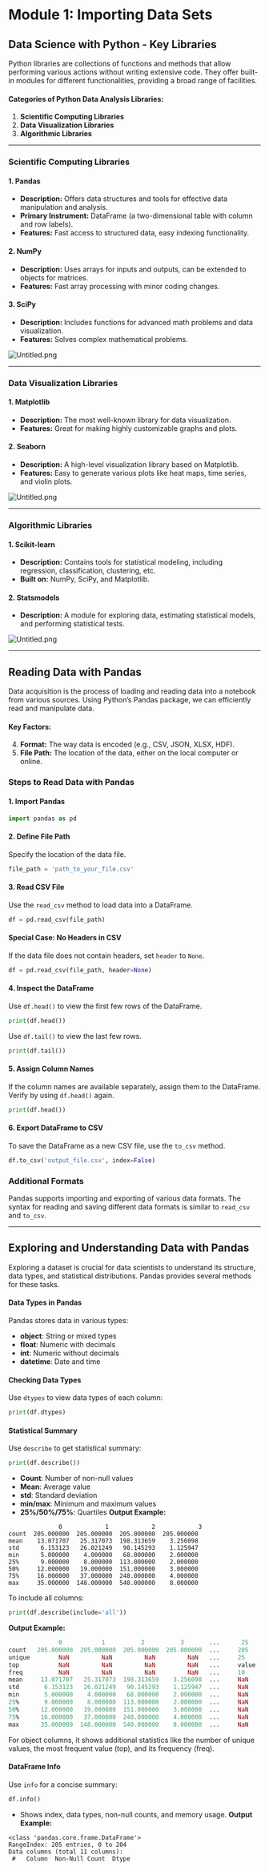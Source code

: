 

# Module 1: Importing Data Sets
## Data Science with Python - Key Libraries
Python libraries are collections of functions and methods that allow performing various actions without writing extensive code. They offer built-in modules for different functionalities, providing a broad range of facilities.
#### Categories of Python Data Analysis Libraries:
1. **Scientific Computing Libraries**
2. **Data Visualization Libraries**
3. **Algorithmic Libraries**

___
### Scientific Computing Libraries
#### 1. **Pandas**
- **Description:** Offers data structures and tools for effective data manipulation and analysis.
- **Primary Instrument:** DataFrame (a two-dimensional table with column and row labels).
- **Features:** Fast access to structured data, easy indexing functionality.
#### 2. **NumPy**
- **Description:** Uses arrays for inputs and outputs, can be extended to objects for matrices.
- **Features:** Fast array processing with minor coding changes.
#### 3. **SciPy**
- **Description:** Includes functions for advanced math problems and data visualization.
- **Features:** Solves complex mathematical problems.

![Untitled.png](https://prod-files-secure.s3.us-west-2.amazonaws.com/03e82b26-cccb-4906-bb56-adabcbdc0655/997ac361-58a8-4f04-bb0f-79fea4baa761/Untitled.png?X-Amz-Algorithm=AWS4-HMAC-SHA256&X-Amz-Content-Sha256=UNSIGNED-PAYLOAD&X-Amz-Credential=ASIAZI2LB4663GCYBBYE%2F20250205%2Fus-west-2%2Fs3%2Faws4_request&X-Amz-Date=20250205T071402Z&X-Amz-Expires=3600&X-Amz-Security-Token=IQoJb3JpZ2luX2VjECcaCXVzLXdlc3QtMiJGMEQCICKOVOczD3ZNZWjHt0fdwpr3sFGdbCi9ApPEel5HGrq1AiBmxnYgkdFchEAEeiWGk0G7Y4%2BRBMIbf7UQVfSEdAwaWSr%2FAwhAEAAaDDYzNzQyMzE4MzgwNSIMbwgaBbTGD0BAQ4dMKtwDPs1Kg6Lub5kntioPXFpp3d6btTwpdEd6lNeOb3%2F%2FDNmDMVkt5WXiVUv4a9q8PvxxAr%2FtaD2nUW4QRlbq9upscTHfjIC2X7ud5j%2F025M9b7H2k%2FKihhXjxCJLOpANQMIIqH1eUoffxL6BTiK3BddcqSaVZYU%2BQk1xgx64u22NalPrsAFxIDCoDT52y1OVkFL01px8F7PLar%2B7DX33s%2BMslyvw6F7aD8ju2GJh1QbxTFoNw1a5WMpf3CAzm4Tip9DAWSn8I2atlFVRfwBhvWO7IlslzDJtv49umZPuusKfl%2FttqIs7ExVbJdhsBmKysuYw1sxWwThljlFva8zFj1Lp41MJU1occUrNSkEdKgaFKvJ%2FX7szsTIED9Wzd8JDjLVK3egih3gc5wAFSDiIoOZDwJui2y8IqEyEOgIGiQeK9680Pd4ulNv2IK93NO%2FyWgEf9rrX0AMDqGEj0Mte5fPERhg8K7hIDftT2jAPUN5bMo4FnpxQcC5O4xAX8NGQQNsEF8VKu9%2FX%2BBu7f%2FCHX7V%2FadUMAYiJ8kLE2KofaKVySOexh8DijGgzgnSQW1F7vJr8kwV4NDWybwlrPCcn3L8VAud83leU%2BgzO8jk3qcrFnIxUcNUctZz9%2FOnH%2BewwnpaMvQY6pgGrEh2kDYDgXQA15fa2zSq%2B84wTzk8g825lRaQ2YwtSvDsFICuF8xQDiFcWBfm7D5YIW5bitfGAcn4pHxdmD1%2BCdEEzRDlbEh%2B5F2orf7uBQ7R2Vt0Z8e1AhxAf0vFTgIQRWXV1nyn0E%2B5g1GMRUtnQ9qJAhBuDpvnmzitxr8EAb5FyEn4AFRFi0zHTFx%2FuxynYGKaWNL%2BqElWpJrP2KpDaMwQLHlHf&X-Amz-Signature=5cfbdddc433f0292142394c1656aad39ad1ff99013e291b51c411672bc020b54&X-Amz-SignedHeaders=host&x-id=GetObject)
___
### Data Visualization Libraries
#### 1. **Matplotlib**
- **Description:** The most well-known library for data visualization.
- **Features:** Great for making highly customizable graphs and plots.
#### 2. **Seaborn**
- **Description:** A high-level visualization library based on Matplotlib.
- **Features:** Easy to generate various plots like heat maps, time series, and violin plots.

![Untitled.png](https://prod-files-secure.s3.us-west-2.amazonaws.com/03e82b26-cccb-4906-bb56-adabcbdc0655/733d1e42-5a53-4fd8-90c1-3d85254369a6/Untitled.png?X-Amz-Algorithm=AWS4-HMAC-SHA256&X-Amz-Content-Sha256=UNSIGNED-PAYLOAD&X-Amz-Credential=ASIAZI2LB46665OURMV2%2F20250205%2Fus-west-2%2Fs3%2Faws4_request&X-Amz-Date=20250205T071401Z&X-Amz-Expires=3600&X-Amz-Security-Token=IQoJb3JpZ2luX2VjECcaCXVzLXdlc3QtMiJIMEYCIQDB0vYLxoDKsZ8LHFQdM5uDob8WBacYPTROBp9ubSstPAIhALZsQmD81ZqbLTVW%2F1jkMZiuRMKTvvSWPu8wVdBRxMYtKv8DCEAQABoMNjM3NDIzMTgzODA1Igwsuf3HLK5Kpq9EqC0q3AOB2SnSdRbYwN9HRu245WQvblze3gRgvGwKVLZc6o6ZD%2B%2BEmjRoGhjfcx5%2FJ1GSebSrGC%2FffEdw3hoBRhmCHDSLucd%2BBvB0BflHI%2FPYlZFq6UA6QdNTt6%2B0NuiKgXzN0qdRlUpxJNPHnm0icNR0veteRcT7ZRzEWvhdPDX9E32ITnBZvXyxIurampbkv429mSIOY8Zu0Nt%2Bju6pzi5xBSqLGwPXJEOUHguKcvO3fWWC9xRzywheV7eHLK%2BUE%2BgUTcZumS%2BwTxg3ofn9dKcTIdP7Uu1Ldho0mJvUuPwhOmAAEVgH9766xxVR3Efk59GcB%2FwBEMzu4%2BQQyhy2Qqvo5fQuKBaajspXbKfYlhNG0cF%2Fv38JfLUr4R3%2B5n7Hv78rSe5K3SmvXlk73z3YITqwPS8ulDWQzPL8iSZclwO4%2FpxMm1BETtFcSZXOac%2FclhCyZs0%2BqeL9K1d28%2Bon06Xfu0URRrrzXkiHzP8%2FhsnfBQhN3nGWSSedcO0L5X%2Flyp5%2FodStRDJHXDjTgTEUPxRnDVHkki9HupcYRFnxTcjy9ghIEMdBx%2FhTB4vgA4904dnY%2BSTEA22155KNkqBPBDRHcCKsqZ%2BFqiVT4UuLWIFlm4Na5DULGzuSZvWq71Pj%2FjDgloy9BjqkAcICFrniZjmllRakB6LEZL4YiYAKTgH2J4dEch5x%2BlAV1iGp00TGv8HLAhQV4%2B04MWCOLDlbM1PzQ%2FATEAXt5NXNoxGWIQw8kKyEoacDij41GoeLzH4HW%2FZ4rWa20CUySBKtsda5ng81oiDAFlNhBZ%2BDQd5Y1UEwKYTOpZqOP1YGDzShiZcjIhagtxULOD%2BXqLt0%2BzjoSsiFyMryQX9KHiKG0RMx&X-Amz-Signature=62bd8856ed408f3adfd0e78a3027ae6bbd5e940548c70261805875c008453a69&X-Amz-SignedHeaders=host&x-id=GetObject)
___
### Algorithmic Libraries
#### 1. **Scikit-learn**
- **Description:** Contains tools for statistical modeling, including regression, classification, clustering, etc.
- **Built on:** NumPy, SciPy, and Matplotlib.
#### 2. **Statsmodels**
- **Description:** A module for exploring data, estimating statistical models, and performing statistical tests.

![Untitled.png](https://prod-files-secure.s3.us-west-2.amazonaws.com/03e82b26-cccb-4906-bb56-adabcbdc0655/c62885f5-417d-4179-834f-d68f8f2bdf39/Untitled.png?X-Amz-Algorithm=AWS4-HMAC-SHA256&X-Amz-Content-Sha256=UNSIGNED-PAYLOAD&X-Amz-Credential=ASIAZI2LB46665OURMV2%2F20250205%2Fus-west-2%2Fs3%2Faws4_request&X-Amz-Date=20250205T071401Z&X-Amz-Expires=3600&X-Amz-Security-Token=IQoJb3JpZ2luX2VjECcaCXVzLXdlc3QtMiJIMEYCIQDB0vYLxoDKsZ8LHFQdM5uDob8WBacYPTROBp9ubSstPAIhALZsQmD81ZqbLTVW%2F1jkMZiuRMKTvvSWPu8wVdBRxMYtKv8DCEAQABoMNjM3NDIzMTgzODA1Igwsuf3HLK5Kpq9EqC0q3AOB2SnSdRbYwN9HRu245WQvblze3gRgvGwKVLZc6o6ZD%2B%2BEmjRoGhjfcx5%2FJ1GSebSrGC%2FffEdw3hoBRhmCHDSLucd%2BBvB0BflHI%2FPYlZFq6UA6QdNTt6%2B0NuiKgXzN0qdRlUpxJNPHnm0icNR0veteRcT7ZRzEWvhdPDX9E32ITnBZvXyxIurampbkv429mSIOY8Zu0Nt%2Bju6pzi5xBSqLGwPXJEOUHguKcvO3fWWC9xRzywheV7eHLK%2BUE%2BgUTcZumS%2BwTxg3ofn9dKcTIdP7Uu1Ldho0mJvUuPwhOmAAEVgH9766xxVR3Efk59GcB%2FwBEMzu4%2BQQyhy2Qqvo5fQuKBaajspXbKfYlhNG0cF%2Fv38JfLUr4R3%2B5n7Hv78rSe5K3SmvXlk73z3YITqwPS8ulDWQzPL8iSZclwO4%2FpxMm1BETtFcSZXOac%2FclhCyZs0%2BqeL9K1d28%2Bon06Xfu0URRrrzXkiHzP8%2FhsnfBQhN3nGWSSedcO0L5X%2Flyp5%2FodStRDJHXDjTgTEUPxRnDVHkki9HupcYRFnxTcjy9ghIEMdBx%2FhTB4vgA4904dnY%2BSTEA22155KNkqBPBDRHcCKsqZ%2BFqiVT4UuLWIFlm4Na5DULGzuSZvWq71Pj%2FjDgloy9BjqkAcICFrniZjmllRakB6LEZL4YiYAKTgH2J4dEch5x%2BlAV1iGp00TGv8HLAhQV4%2B04MWCOLDlbM1PzQ%2FATEAXt5NXNoxGWIQw8kKyEoacDij41GoeLzH4HW%2FZ4rWa20CUySBKtsda5ng81oiDAFlNhBZ%2BDQd5Y1UEwKYTOpZqOP1YGDzShiZcjIhagtxULOD%2BXqLt0%2BzjoSsiFyMryQX9KHiKG0RMx&X-Amz-Signature=1ac44db06eb59acffc17e62d98063f0282f7d687dc38c0109ff72db5c11c953d&X-Amz-SignedHeaders=host&x-id=GetObject)
___
## Reading Data with Pandas
Data acquisition is the process of loading and reading data into a notebook from various sources. Using Python’s Pandas package, we can efficiently read and manipulate data.
#### Key Factors:
4. **Format:** The way data is encoded (e.g., CSV, JSON, XLSX, HDF).
5. **File Path:** The location of the data, either on the local computer or online.
### Steps to Read Data with Pandas
#### 1. **Import Pandas**
```python
import pandas as pd
```
#### 2. **Define File Path**
Specify the location of the data file.
```python
file_path = 'path_to_your_file.csv'
```
#### 3. **Read CSV File**
Use the `read_csv` method to load data into a DataFrame.
```python
df = pd.read_csv(file_path)
```
#### Special Case: No Headers in CSV
If the data file does not contain headers, set `header` to `None`.
```python
df = pd.read_csv(file_path, header=None)
```
#### 4. **Inspect the DataFrame**
Use `df.head()` to view the first few rows of the DataFrame.
```python
print(df.head())
```
Use `df.tail()` to view the last few rows.
```python
print(df.tail())
```
#### 5. **Assign Column Names**
If the column names are available separately, assign them to the DataFrame.
Verify by using `df.head()` again.
```python
print(df.head())
```
#### 6. **Export DataFrame to CSV**
To save the DataFrame as a new CSV file, use the `to_csv` method.
```python
df.to_csv('output_file.csv', index=False)
```
### Additional Formats
Pandas supports importing and exporting of various data formats. The syntax for reading and saving different data formats is similar to `read_csv` and `to_csv`.
___
## Exploring and Understanding Data with Pandas
Exploring a dataset is crucial for data scientists to understand its structure, data types, and statistical distributions. Pandas provides several methods for these tasks.
#### Data Types in Pandas
Pandas stores data in various types:
- **object**: String or mixed types
- **float**: Numeric with decimals
- **int**: Numeric without decimals
- **datetime**: Date and time
#### Checking Data Types
Use `dtypes` to view data types of each column:
```python
print(df.dtypes)
```
#### Statistical Summary
Use `describe` to get statistical summary:
```python
print(df.describe())
```
- **Count**: Number of non-null values
- **Mean**: Average value
- **std**: Standard deviation
- **min/max**: Minimum and maximum values
- **25%/50%/75%**: Quartiles
**Output Example:**
```plain text
              0            1            2            3
count  205.000000  205.000000  205.000000  205.000000
mean    13.071707   25.317073  198.313659    3.256098
std      6.153123   26.021249   90.145293    1.125947
min      5.000000    4.000000   68.000000    2.000000
25%      9.000000    8.000000  113.000000    2.000000
50%     12.000000   19.000000  151.000000    3.000000
75%     16.000000   37.000000  248.000000    4.000000
max     35.000000  148.000000  540.000000    8.000000
```
To include all columns:
```python
print(df.describe(include='all'))
```
**Output Example:**
```r
              0           1          2          3       ...      25       26       27
count   205.000000  205.000000  205.000000  205.000000  ...     205      205      205
unique        NaN         NaN         NaN         NaN   ...     25       25       25
top           NaN         NaN         NaN         NaN   ...     value    value    value
freq          NaN         NaN         NaN         NaN   ...     10       10       10
mean     13.071707   25.317073  198.313659    3.256098  ...     NaN      NaN      NaN
std       6.153123   26.021249   90.145293    1.125947  ...     NaN      NaN      NaN
min       5.000000    4.000000   68.000000    2.000000  ...     NaN      NaN      NaN
25%       9.000000    8.000000  113.000000    2.000000  ...     NaN      NaN      NaN
50%      12.000000   19.000000  151.000000    3.000000  ...     NaN      NaN      NaN
75%      16.000000   37.000000  248.000000    4.000000  ...     NaN      NaN      NaN
max      35.000000  148.000000  540.000000    8.000000  ...     NaN      NaN      NaN
```
For object columns, it shows additional statistics like the number of unique values, the most frequent value (top), and its frequency (freq).
#### DataFrame Info
Use `info` for a concise summary:
```python
df.info()
```
- Shows index, data types, non-null counts, and memory usage.
**Output Example:**
```less
<class 'pandas.core.frame.DataFrame'>
RangeIndex: 205 entries, 0 to 204
Data columns (total 11 columns):
 #   Column  Non-Null Count  Dtype

